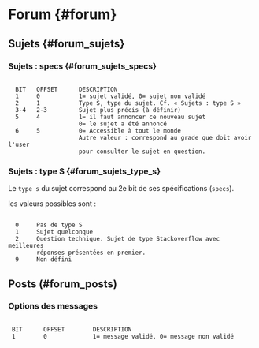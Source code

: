 # Forum {#forum}

## Sujets {#forum_sujets}

### Sujets : specs {#forum_sujets_specs}

```

  BIT   OFFSET      DESCRIPTION
  1     0           1= sujet validé, 0= sujet non validé
  2     1           Type S, type du sujet. Cf. « Sujets : type S »
  3-4   2-3         Sujet plus précis (à définir)
  5     4           1= il faut annoncer ce nouveau sujet
                    0= le sujet a été annoncé
  6     5           0= Accessible à tout le monde
                    Autre valeur : correspond au grade que doit avoir l'user
                    pour consulter le sujet en question.

```

### Sujets : type S {#forum_sujets_type_s}

Le `type s` du sujet correspond au 2e bit de ses spécifications (`specs`).

les valeurs possibles sont :

```

  0     Pas de type S
  1     Sujet quelconque
  2     Question technique. Sujet de type Stackoverflow avec meilleures
        réponses présentées en premier.
  9     Non défini

```


## Posts (#forum_posts)

### Options des messages

```

 BIT      OFFSET        DESCRIPTION
 1        0             1= message validé, 0= message non validé

```

